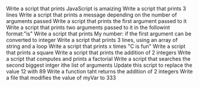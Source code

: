 Write a script that prints JavaScript is amaizing
Write a script that prints 3 lines
Write a script that prints a message depending on the number of arguments passed
Write a script that prints the first argument passed to it
Write a script that prints two arguments passed to it in the followint format:"is"
Write a script that prints My number: <first argument converted in integer> if the first argument can be converted to integer
Write a script that prints 3 lines, using an array of string and a loop
Write a script that prints x times "C is fun"
Write a script that prints a square
Write a script that prints the addition of 2 integers
Write a script that computes and prints a factorial
Write a script that searches the second biggest intger ithe list of arguments
Update this script to replace the value 12 with 89
Write a function taht returns the addition of 2 integers
Write a file that modifies the value of myVar to 333
